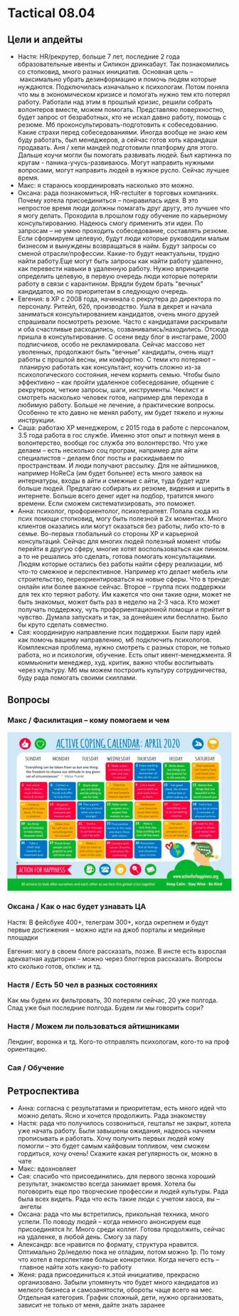 # Tactical 08.04

## Цели и апдейты

* Настя: HR/рекрутер, больше 7 лет, последние 2 года образовательные ивенты и Силикон дринкабаут. Так познакомились со стопковид, много разных инициатив. Основная цель – максимально убрать дезинформацию и помочь людям которые нуждаются. Подключилась изначально к психологам. Потом поняла что мы в экономическом кризисе и помогать нужно тем кто потерял работу. Работали над этим в прошлый кризис, решили собрать волонтеров вместе, можем помогать. Представляю поверхностно, будет запрос от безработных, кто не искал давно работу, помощь с резюме.  Мб проконсультировать-подготовить к собеседованию. Какие страхи перед собеседованиями. Иногда вообще не знаю кем буду работать, был менеджеров, а сейчас готов хоть карандаши продавать. Аня / хепи мандей подготовили платформу для этого. Дальше коучи могли бы помогать развивать людей. Был картинка по кругам - паника-учусь-развиваюсь. Могут направить нужными вопросами, могут направить людей в нужное русло. Сейчас лучшее время.
* Макс: я стараюсь координировать насколько это можно.
* Оксана: рада познакомиться, HR-rectuiter в торговых компаниях. Почему хотела присоединиться – понравилась идея. В это непростое время люди должны помагать друг другу, это лучшее что я могу делать. Проходила в.прошлом году обучение по карьерному консультированию. Надеюсь смогу применить эти идеи. По запросам – не умею проходить собеседование, составлять резюме. Если сформируем целевую, будут люди которые руководили малым бизнесом и вынуждены возвращаться в найм. Будут запросы со сменой отрасли/профессии. Какие-то будут неактуальны, трудно найти работу.Еще могут быть запросы как найти работу удаленно, как перевести навыки в удаленную работу. Нужно впринципе определить целевую, в первую очередь люди которые потеряли работу в связи с карантином. Врядли будем брать "вечных" кандидатов, но по приоритетам в следующую очередь.
* Евгения: в ХР с 2008 года, начинала с рекрутера до директора по персоналу. Ритейл, б2б, производство. Ушла в декрет и начала заниматься консультированием кандидатов, очень много друзей спрашивали посмотреть резюме. Часто с кандидатами раскрывали и оба счастливые расходились, созванивались/находились. Отсюда пришла в консультирование. С осени веду блог в инстаграме, 2000 подписчиков, особо не рекламировала. Сейчас массово нет уволенных, продолжают быть "вечные" кандидаты, очень ищут работы с прошлой весны, им комфортно. С теми кто потеряют – планирую работать как консультант, коучить сложно из-за психологического состояния, нечем кормить семью. Чтобы было эффективно – как пройти удаленное собеседование, общение с рекрутером, четкие запросы, шаги, инструменты. Чеклист и смотреть насколько человек готов, например для перехода в любимую работу. Больше не лечение, а практические вопросы. Особенно те кто давно не менял работу, им будет тяжело и нужны инструкции.
* Саша: работаю ХР менеджером, с 2015 года в работе с персоналом, 3.5 года работа в гос службе. Именно этот опыт и потянул меня в волонтерство, вообще гос служба это волонтерство. Что уже делаем – есть несколько соц програм, например для айти специалистов – делаем блог посты и раскидываем по пространствам. И люди получают рассылку. Для не айтишников, например HoReCa \(им будет больнее\) есть много заявок на интернатуры, входы в айти и смежные с айти, туда будет идти больше людей. Предлагаю собирать их резюме, видения и шерить в интернете. Больше всего денег идет на подбор, тратится много времени. Если сможем систематизировать, это поможет. 
* Анна: психолог, профориентолог, психотерапевт. Попала сюда из псих помощи стопковид, могу быть полезной в 2х моментах. Много клиентов оказались или могут оказаться без работы, либо кто-то в семье. Во-первых глобальный со стороны ХР и карьерной консультаций. Сейчас для многих людей полезный момент чтобы перейти в другую сферу, многие хотят воспользоваться как пинком. а то не решались это сделать, готова помогать консультациями. Людям которые остались без работы найти сферу реализации, мб что-то смежное и перспективное. Например кто делает мебель или строительство, переориентироваться на новые сферы. Что в тренде: онлайн или более важное сейчас. Второе – группа псих поддержки для тех кто теряют работу. Им кажется что они такие одни, может не быть знакомых, может быть раз в неделю на 2-3 часа. Кто может получать поддержку, чуть профориентационной помощи и прийтит в чувство. Думала запускать и так, за донейшен или бесплатно. Было бы круто сделать совместно.
* Сая: координирую направление псих поддержки. Были пару идей как помочь вашему направлению, мб подключить психологов. Комплексная проблема, нужно смотреть с разных сторон, не только работа, но и психология, обучение. Есть опыт ивент-менеджмента. Я коммьюнити менеджер, худ. критик, важно чтобы воспитывать через культуру. Мб мы можем построить культуру сотрудничества, буду рада помогать своими скиллами.

## Вопросы

### Макс / Фасилитация – кому помогаем и чем

![](../../.gitbook/assets/image%20%2840%29.png)

### Оксана / Как о нас будет узнавать ЦА

Настя: В фейсбуке 400+, телеграм 300+, когда окрепнем и будут первые достижения – можно идти на джоб порталы и медийные площадки

Евгения: могу в своем блоге рассказать, позже. В инсте есть взрослая адекватная аудитория – можно через блоггеров рассказать. Вопросы кто сколько готов, отклик и тд.

### Настя / Есть 50 чел в разных состояниях

Как мы будем их фильтровать, 30 потеряли сейчас, 20 уже полгода. Спад уже был последние полгода. Будем ли мы говорить сори?

### Настя / Можем ли пользоваться айтишниками

Лендинг, воронка и тд. Кого-то отправлять психологам, кого-то на проф ориентацию.

### Сая / Обучение

## Ретроспектива

* Анна: согласна с результатами и приоритетам, есть много идей что можно делать. Ясно и хочется продолжить. Рада знакомству
* Настя: рада что получилось созвониться, гештальт не закрыт, хотела уже начать работу. Были завышены ожидания, надеюсь начнем прописывать и работать. Хочу получить первых людей кому помогли – это будет самым кайфовым топливом, чем сможем гордиться, хочу очень! Скажите какая регулярность ок, можно в чате
* Макс: вдохновляет
* Сая: спасибо что присоединились. для первого звонка хороший результат, знакомство всегда занимает время. Хотела бы поговорить еще про творческие профессии и людей культуры. Рада была всех видеть. Рада что есть такие люди с учетом хаоса, вы – ангелы
* Оксана: рада что мы встретились, прикольная техника, много успели. По поводу людей – когда немного анонсируем еще присоединятся hr. Много среди коллег. Готова продолжить, сейчас на удаленке, в любой день. Смогу за пару
* Александр: все нравится по формату, структура нравится. Оптимально 2р/неделю пока не отладим, потом можно 1р. По тому что хотел в перспективе больше конкретики. Когда нечего есть – главное найти хоть какую-то работу
* Женя: рада присоединиться к.этой инициативе, прекрасно организовано. Забыли упомянуть что будет много кандидатов из мелкого бизнеса и самозанятости, обороты чаще всего на мес. Отдельная категория. График сложный, дети, нужно организовать, зависит не только от меня, дайте знать заранее

